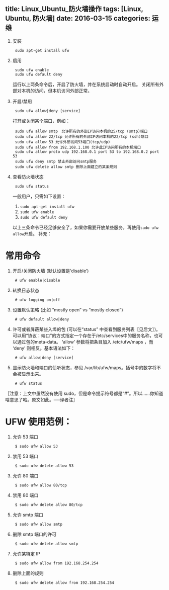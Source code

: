 title: Linux_Ubuntu_防火墙操作
tags: [Linux, Ubuntu, 防火墙]
date: 2016-03-15
categories: 运维
---

1. 安装

		sudo apt-get install ufw
2. 启用

		sudo ufw enable
		sudo ufw default deny
	运行以上两条命令后，开启了防火墙，并在系统启动时自动开启。
	关闭所有外部对本机的访问，但本机访问外部正常。

<!-- more -->

3. 开启/禁用
	
		sudo ufw allow|deny [service]
	打开或关闭某个端口，例如：

		sudo ufw allow smtp　允许所有的外部IP访问本机的25/tcp (smtp)端口
		sudo ufw allow 22/tcp 允许所有的外部IP访问本机的22/tcp (ssh)端口
		sudo ufw allow 53 允许外部访问53端口(tcp/udp)
		sudo ufw allow from 192.168.1.100 允许此IP访问所有的本机端口
		sudo ufw allow proto udp 192.168.0.1 port 53 to 192.168.0.2 port 53
		sudo ufw deny smtp 禁止外部访问smtp服务
		sudo ufw delete allow smtp 删除上面建立的某条规则

4. 查看防火墙状态
	
		sudo ufw status

	一般用户，只需如下设置：
	1. `sudo apt-get install ufw`
	2. `sudo ufw enable`
	3. `sudo ufw default deny`
	
	以上三条命令已经足够安全了，如果你需要开放某些服务，再使用`sudo ufw allow`开启。
	补充：

# 常用命令

1. 开启/关闭防火墙 (默认设置是’disable’)

		# ufw enable|disable

2. 转换日志状态

		# ufw logging on|off

3. 设置默认策略 (比如 “mostly open” vs “mostly closed”)

		# ufw default allow|deny

4. 许可或者屏蔽某些入埠的包 (可以在“status” 中查看到服务列表［见后文］)。可以用“协议：端口”的方式指定一个存在于/etc/services中的服务名称，也可以通过包的meta-data。 ‘allow’ 参数将把条目加入 /etc/ufw/maps ，而 ‘deny’ 则相反。基本语法如下：

		# ufw allow|deny [service]

5. 显示防火墙和端口的侦听状态，参见 /var/lib/ufw/maps。括号中的数字将不会被显示出来。

		# ufw status
［注意：上文中虽然没有使用 sudo，但是命令提示符号都是“#”。所以……你知道啥意思了哈。原文如此。──译者注］

# UFW 使用范例：

1. 允许 53 端口

		$ sudo ufw allow 53

2. 禁用 53 端口

		$ sudo ufw delete allow 53

3. 允许 80 端口

		$ sudo ufw allow 80/tcp

4. 禁用 80 端口

		$ sudo ufw delete allow 80/tcp

5. 允许 smtp 端口

		$ sudo ufw allow smtp

6. 删除 smtp 端口的许可

		$ sudo ufw delete allow smtp

7. 允许某特定 IP

		$ sudo ufw allow from 192.168.254.254

8. 删除上面的规则

		$ sudo ufw delete allow from 192.168.254.254
